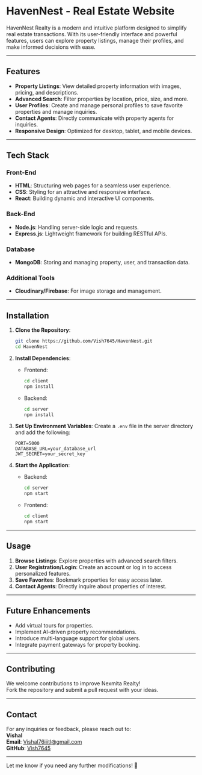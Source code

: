 
# HavenNest - Real Estate Website

HavenNest Realty is a modern and intuitive platform designed to simplify real estate transactions. With its user-friendly interface and powerful features, users can explore property listings, manage their profiles, and make informed decisions with ease.

---

## Features

- **Property Listings**: View detailed property information with images, pricing, and descriptions.
- **Advanced Search**: Filter properties by location, price, size, and more.
- **User Profiles**: Create and manage personal profiles to save favorite properties and manage inquiries.
- **Contact Agents**: Directly communicate with property agents for inquiries.
- **Responsive Design**: Optimized for desktop, tablet, and mobile devices.

---

## Tech Stack

### Front-End
- **HTML**: Structuring web pages for a seamless user experience.
- **CSS**: Styling for an attractive and responsive interface.
- **React**: Building dynamic and interactive UI components.

### Back-End
- **Node.js**: Handling server-side logic and requests.
- **Express.js**: Lightweight framework for building RESTful APIs.

### Database
- **MongoDB**: Storing and managing property, user, and transaction data.

### Additional Tools
- **Cloudinary/Firebase**: For image storage and management.

---

## Installation

1. **Clone the Repository**:
   ```bash
   git clone https://github.com/Vish7645/HavenNest.git
   cd HavenNest
   ```

2. **Install Dependencies**:
   - Frontend:
     ```bash
     cd client
     npm install
     ```
   - Backend:
     ```bash
     cd server
     npm install
     ```

3. **Set Up Environment Variables**:
   Create a `.env` file in the server directory and add the following:
   ```env
   PORT=5000
   DATABASE_URL=your_database_url
   JWT_SECRET=your_secret_key
   ```

4. **Start the Application**:
   - Backend:
     ```bash
     cd server
     npm start
     ```
   - Frontend:
     ```bash
     cd client
     npm start
     ```

---

## Usage

1. **Browse Listings**: Explore properties with advanced search filters.
2. **User Registration/Login**: Create an account or log in to access personalized features.
3. **Save Favorites**: Bookmark properties for easy access later.
4. **Contact Agents**: Directly inquire about properties of interest.

---

## Future Enhancements

- Add virtual tours for properties.
- Implement AI-driven property recommendations.
- Introduce multi-language support for global users.
- Integrate payment gateways for property booking.

---

## Contributing

We welcome contributions to improve Nexmita Realty!  
Fork the repository and submit a pull request with your ideas.


---

## Contact

For any inquiries or feedback, please reach out to:  
**Vishal**  
**Email**: [Vishal76iiitl@gmail.com](mailto:Vishal76iiitl@gmail.com)  
**GitHub**: [Vish7645](https://github.com/Vish7645)

---

Let me know if you need any further modifications! 🚀
